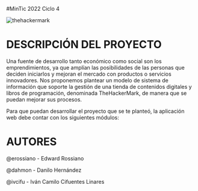 #MinTic 2022 Ciclo 4

![thehackermark](https://github.com/erossiano/thehackermark/blob/main/thm.jpg)


# DESCRIPCIÓN DEL PROYECTO
Una fuente de desarrollo tanto económico como social son los
emprendimientos, ya que amplían las posibilidades de las personas que
deciden iniciarlos y mejoran el mercado con productos o servicios
innovadores. Nos proponemos plantear un modelo de sistema de
información que soporte la gestión de una tienda de contenidos digitales
y libros de programación, denominada TheHackerMark, de manera que se puedan
mejorar sus procesos.

Para que puedan desarrollar el proyecto que se te planteó, la aplicación web 
debe contar con los siguientes módulos:



# AUTORES
@erossiano - Edward Rossiano

@dahmon - Danilo Hernández

@ivcifu - Iván Camilo Cifuentes Linares

